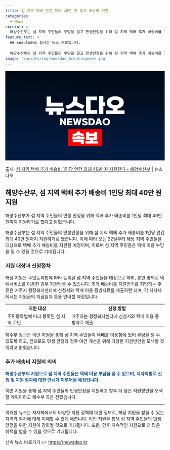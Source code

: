 ```yaml
---
title: 섬 지역 택배 연간 최대 40만 원 추가 배송비 지원
categories:
  - News
excerpt: >
  해양수산부는 섬 지역 주민들의 부담을 덜고 민생안정을 위해 섬 지역 택배 추가 배송비를 1인당 연간 최대 4…
feature_text: >
  ## seoulnews 실시간 뉴스 속보입니다.

  해양수산부는 섬 지역 주민들의 부담을 덜고 민생안정을 위해 섬 지역 택배 추가 배송비를 1인당 연간 최대 4…
image: '/assets/img/newsdao_breakingnews.jpg'
---
```


![뉴스다오 속보](/assets/img/newsdao_breakingnews.jpg)

<p>출처: <a href="https://newsdao.kr/3039" rel="dofollow">섬 지역 택배 추가 배송비 1인당 연간 최대 40만 원 지원한다 - 해양수산부</a> | 뉴스다오</p>

<h2 data-ke-size="size26">해양수산부, 섬 지역 택배 추가 배송비 1인당 최대 40만 원 지원</h2>
해양수산부가 섬 지역 주민들의 민생 안정을 위해 택배 추가 배송비를 1인당 최대 40만 원까지 지원하기로 했다고 밝혔습니다.

<p data-ke-size="size16">해양수산부는 섬 지역 주민들의 민생안정을 위해 섬 지역 택배 추가 배송비를 1인당 연간 최대 40만 원까지 지원하기로 했습니다. 이에 따라 오는 22일부터 해당 지역 주민들을 대상으로 택배 추가 배송비를 지원할 예정이며, 이로써 섬 지역 주민들은 택배 이용 부담을 덜 수 있을 것으로 기대됩니다.</p>

<h3 data-ke-size="size24">지원 대상과 신청절차</h3>
해당 지원은 주민등록법에 따라 등록된 섬 지역 주민들을 대상으로 하며, 본인 명의로 택배서비스를 이용한 경우 지원받을 수 있습니다. 추가 배송비를 지원받기를 희망하는 주민은 거주지 행정복지센터에 신청서와 택배 이용 증빙자료를 제출하면 되며, 각 지자체에서는 지원금의 지급일자 등을 안내할 예정입니다.

<table>
    <tr>
        <td style="text-align: center; height: 17px;"><b>지원 대상</b></td>
        <td style="text-align: center; height: 17px;"><b>신청 방법</b></td>
    </tr>
    <tr>
        <td style="text-align: left; height: 17px;">주민등록법에 따라 등록된 섬 지역 주민</td>
        <td style="text-align: left; height: 17px;">거주하는 행정복지센터에 신청서와 택배 이용 증빙자료 제출</td>
    </tr>
</table>

<p data-ke-size="size16">해수부 장관은 이번 지원을 통해 섬 지역 주민들이 택배를 이용함에 있어 부담을 덜 수 있도록 하고, 앞으로도 민생 안정과 정주 여건 개선을 위해 다양한 지원방안을 모색할 것이라고 밝혔습니다.</p>

<h3 data-ke-size="size24">추가 배송비 지원의 의의</h3>
<b><span style="color: #1a5490;">해양수산부의 지원으로 섬 지역 주민들은 택배 이용 부담을 덜 수 있으며, 지자체별로 신청 및 지원 절차에 대한 안내가 이루어질 예정입니다.</span></b>

<p data-ke-size="size16">이번 지원을 통해 섬 지역 주민들의 민생안정을 지원하고 향후 더 많은 지원방안을 모색할 계획이라고 해수부 측은 전했습니다.</p>

<hr>

<p data-ke-size="size16">이러한 뉴스는 지자체에서의 다양한 지원 정책에 대한 정보로, 해당 지원을 받을 수 있는 자격과 절차에 대해 이해할 수 있게 해줍니다. 이번 지원을 통해 섬 지역 주민들의 민생 안정을 위한 지원이 강화될 것으로 기대됩니다. 또한, 향후 지속적인 지원으로 더 많은 혜택을 받을 수 있을 것으로 기대됩니다.</p>
 

신속 뉴스 바로가기 👉 <a href="https://newsdao.kr" rel="dofollow">https://newsdao.kr</a>


